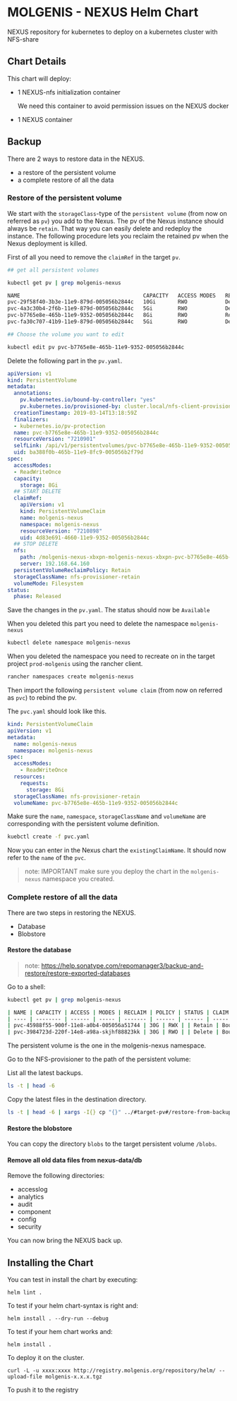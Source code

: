 # MOLGENIS - NEXUS Helm Chart

NEXUS repository for kubernetes to deploy on a kubernetes cluster with NFS-share

## Chart Details

This chart will deploy:

- 1 NEXUS-nfs initialization container

  We need this container to avoid permission issues on the NEXUS docker
- 1 NEXUS container

## Backup
There are 2 ways to restore data in the NEXUS.
- a restore of the persistent volume
- a complete restore of all the data

### Restore of the persistent volume
We start with the ```storageClass```-type of the ```persistent volume``` (from now on referred as ```pv```) you add to the Nexus. The pv of the Nexus instance should always be ```retain```. 
That way you can easily delete and redeploy the instance. The following procedure lets you reclaim the retained pv when the Nexus deployment is killed.

First of all you need to remove the ```claimRef``` in the target ```pv```.


```bash
## get all persistent volumes

kubectl get pv | grep molgenis-nexus

NAME                                       CAPACITY   ACCESS MODES   RECLAIM POLICY   STATUS    CLAIM                                         STORAGECLASS             REASON    AGE
pvc-29f58f40-3b3e-11e9-879d-005056b2844c   10Gi       RWO            Delete           Bound     molgenis-dwgqr/data-biobank-postgresql-0      nfs-provisioner-delete             14d
pvc-4a3c30b4-2f6b-11e9-879d-005056b2844c   5Gi        RWO            Delete           Bound     molgenis/data-sido-postgresql-0               nfs-provisioner-delete             30d
pvc-b7765e8e-465b-11e9-9352-005056b2844c   8Gi        RWO            Retain           Bound     molgenis-nexus-sidos/pvc-molgenis-nexus       nfs-provisioner-retain             20h
pvc-fa30c707-41b9-11e9-879d-005056b2844c   5Gi        RWO            Delete           Bound     molgenis-nexus-xvhmp/molgenis-nexus-xvhmp     nfs-provisioner-delete             6d

## Choose the volume you want to edit

kubectl edit pv pvc-b7765e8e-465b-11e9-9352-005056b2844c 
```

Delete the following part in the ```pv.yaml```.

```yaml
apiVersion: v1
kind: PersistentVolume
metadata:
  annotations:
    pv.kubernetes.io/bound-by-controller: "yes"
    pv.kubernetes.io/provisioned-by: cluster.local/nfs-client-provisioner
  creationTimestamp: 2019-03-14T13:18:59Z
  finalizers:
  - kubernetes.io/pv-protection
  name: pvc-b7765e8e-465b-11e9-9352-005056b2844c
  resourceVersion: "7210901"
  selfLink: /api/v1/persistentvolumes/pvc-b7765e8e-465b-11e9-9352-005056b2844c
  uid: ba388f0b-465b-11e9-8fc9-005056b2f79d
spec:
  accessModes:
  - ReadWriteOnce
  capacity:
    storage: 8Gi
  ## START DELETE
  claimRef:
    apiVersion: v1
    kind: PersistentVolumeClaim
    name: molgenis-nexus
    namespace: molgenis-nexus
    resourceVersion: "7210898"
    uid: 4d83e691-4660-11e9-9352-005056b2844c
  ## STOP DELETE
  nfs:
    path: /molgenis-nexus-xbxpn-molgenis-nexus-xbxpn-pvc-b7765e8e-465b-11e9-9352-005056b2844c
    server: 192.168.64.160
  persistentVolumeReclaimPolicy: Retain
  storageClassName: nfs-provisioner-retain
  volumeMode: Filesystem
status:
  phase: Released
```

Save the changes in the ```pv.yaml```. The status should now be ```Available```

When you deleted this part you need to delete the namespace ```molgenis-nexus```

```bash
kubectl delete namespace molgenis-nexus
```

When you deleted the namespace you need to recreate on in the target project ```prod-molgenis``` using the rancher client.

```bash
rancher namespaces create molgenis-nexus
```

Then import the following ```persistent volume claim``` (from now on referred as ```pvc```) to rebind the pv. 

The ```pvc.yaml``` should look like this.

```yaml
kind: PersistentVolumeClaim
apiVersion: v1
metadata:
  name: molgenis-nexus
  namespace: molgenis-nexus
spec:
  accessModes:
    - ReadWriteOnce
  resources:
    requests:
      storage: 8Gi
  storageClassName: nfs-provisioner-retain
  volumeName: pvc-b7765e8e-465b-11e9-9352-005056b2844c
```

Make sure the ```name```, ```namespace```, ```storageClassName``` and ```volumeName``` are corresponding with the persistent volume definition. 

```bash
kuebctl create -f pvc.yaml
```

Now you can enter in the Nexus chart the ```existingClaimName```. It should now refer to the ```name``` of the ```pvc```.

>note: IMPORTANT make sure you deploy the chart in the ```molgenis-nexus``` namespace you created.

### Complete restore of all the data
There are two steps in restoring the NEXUS.

- Database
- Blobstore

#### Restore the database
>note: https://help.sonatype.com/repomanager3/backup-and-restore/restore-exported-databases 
 
Go to a shell:

```bash
kubectl get pv | grep molgenis-nexus
```

```bash
| NAME | CAPACITY | ACCESS | MODES | RECLAIM | POLICY | STATUS | CLAIM | STORAGECLASS | REASON | AGE |
| ---- | -------- | ------ | ----- | ------- | ------ | ------ | ----- | ------------ | ------ | --- |
| pvc-45988f55-900f-11e8-a0b4-005056a51744 | 30G | RWX | | Retain | Bound | molgenis-nexus/molgenis-nfs-claim | nfs-provisioner-retain | | | 33d |
| pvc-3984723d-220f-14e8-a98a-skjhf88823kk | 30G | RWO | | Delete | Bound | molgenis-test/molgenis-nfs-claim | nfs-provisioner | | | 33d |
```

The persistent volume is the one in the molgenis-nexus namespace. 

Go to the NFS-provisioner to the path of the persistent volume:

List all the latest backups.
```bash
ls -t | head -6
```

Copy the latest files in the destination directory.
```bash
ls -t | head -6 | xargs -I{} cp "{}" ../#target-pv#/restore-from-backup/
```

#### Restore the blobstore
You can copy the directory ```blobs``` to the target persistent volume ```/blobs```.

#### Remove all old data files from nexus-data/db

Remove the following directories:

- accesslog
- analytics
- audit
- component
- config
- security

You can now bring the NEXUS back up.

## Installing the Chart

You can test in install the chart by executing:

```helm lint .```

To test if your helm chart-syntax is right and:

```helm install . --dry-run --debug```

To test if your hem chart works and:

```helm install .```

To deploy it on the cluster.

```curl -L -u xxxx:xxxx http://registry.molgenis.org/repository/helm/ --upload-file molgenis-x.x.x.tgz```

To push it to the registry



